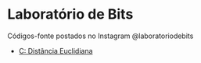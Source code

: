 # Laboratório de Bits
Códigos-fonte postados no Instagram @laboratoriodebits

- [C: Distância Euclidiana](https://github.com/ygordev/laboratoriodebits/blob/main/distanciaEuclidiana.c)
